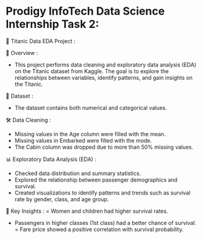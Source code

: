 # Prodigy InfoTech Data Science Internship Task 2:

🚢 Titanic Data EDA Project :

📌 Overview :
- This project performs data cleaning and exploratory data analysis (EDA) on the Titanic dataset from Kaggle. The goal is to explore the relationships between variables, identify patterns, and gain insights on the Titanic.

📂 Dataset :
- The dataset contains both numerical and categorical values.


🛠 Data Cleaning :
- Missing values in the Age column were filled with the mean.
- Missing values in Embarked were filled with the mode.
- The Cabin column was dropped due to more than 50% missing values.

📊 Exploratory Data Analysis (EDA) :
- Checked data distribution and summary statistics.
- Explored the relationship between passenger demographics and survival.
- Created visualizations to identify patterns and trends such as survival rate by gender, class, and age group.

🎯 Key Insights :
= Women and children had higher survival rates.
- Passengers in higher classes (1st class) had a better chance of survival.
= Fare price showed a positive correlation with survival probability.
